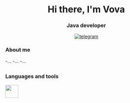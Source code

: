 <div id="header" align="center">
<h1>Hi there, I'm Vova</h1>
<h3>Java developer</h3>
<a href="linkedin-url">
<img src="https://img.shields.io/badge/Telegram-2CA5E0?style=flat-squeare&logo=telegram&logoColor=white" alt="telegram"/>
</a>
</div>
  
<h3>About me</h3>
-...
-...
-...

##

<h3>Languages and tools</h3>

<img src="https://img.shields.io/badge/Java-17%2B-ED8B00?style=for-the-badge&labelColor=ED8B00&logo=java&color=808080[Java" width="40" height="40"/>&nbsp;

##
